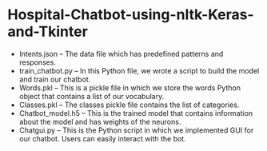 # Hospital-Chatbot-using-nltk-Keras-and-Tkinter
- Intents.json – The data file which has predefined patterns and responses. <br>
- train_chatbot.py – In this Python file, we wrote a script to build the model and train our chatbot.<br>
- Words.pkl – This is a pickle file in which we store the words Python object that contains a list of our vocabulary.<br>
- Classes.pkl – The classes pickle file contains the list of categories.<br>
- Chatbot_model.h5 – This is the trained model that contains information about the model and has weights of the neurons.<br>
- Chatgui.py – This is the Python script in which we implemented GUI for our chatbot. Users can easily interact with the bot.<br>
